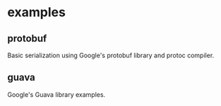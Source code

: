 examples
========

## protobuf

Basic serialization using Google's protobuf library and protoc compiler.

## guava

Google's Guava library examples.


